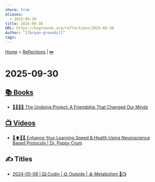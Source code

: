 ```yaml
---
share: true
aliases:
  - 2025-09-30
title: 2025-09-30
URL: https://bagrounds.org/reflections/2025-09-30
Author: "[[bryan-grounds]]"
tags:
---
```

[Home](../index.md) > [Reflections](./index.md) | [⏮️](./2025-09-29.md)  
# 2025-09-30  
## [📚 Books](../books/index.md)  
- [🧑‍🤝‍🧑🧠 The Undoing Project: A Friendship That Changed Our Minds](../books/the-undoing-project-a-friendship-that-changed-our-minds.md)  
  
## [📺 Videos](../videos/index.md)  
- [🧠⬆️🍎🚀 Enhance Your Learning Speed & Health Using Neuroscience Based Protocols | Dr. Poppy Crum](../videos/enhance-your-learning-speed-health-using-neuroscience-based-protocols-dr-poppy-crum.md)  
  
## ✍️ Titles  
- [2024-05-08 | ⌨️ Codin | 🌞 Outside | 🩸 Metabolism 💾📺](./2024-05-08.md)